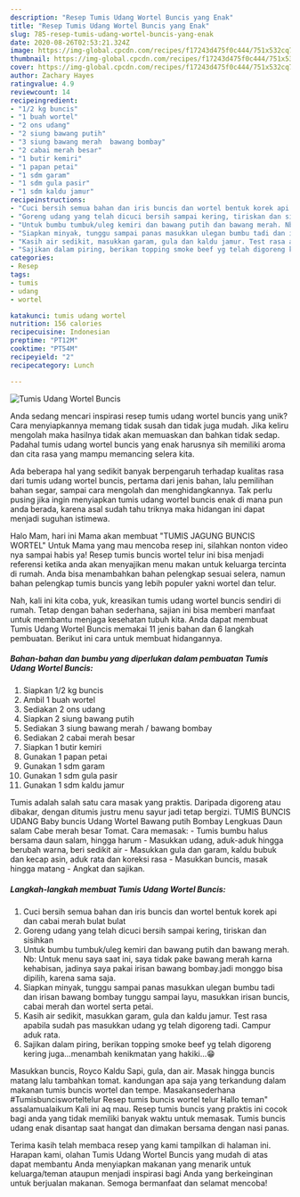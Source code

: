 ```yaml
---
description: "Resep Tumis Udang Wortel Buncis yang Enak"
title: "Resep Tumis Udang Wortel Buncis yang Enak"
slug: 785-resep-tumis-udang-wortel-buncis-yang-enak
date: 2020-08-26T02:53:21.324Z
image: https://img-global.cpcdn.com/recipes/f17243d475f0c444/751x532cq70/tumis-udang-wortel-buncis-foto-resep-utama.jpg
thumbnail: https://img-global.cpcdn.com/recipes/f17243d475f0c444/751x532cq70/tumis-udang-wortel-buncis-foto-resep-utama.jpg
cover: https://img-global.cpcdn.com/recipes/f17243d475f0c444/751x532cq70/tumis-udang-wortel-buncis-foto-resep-utama.jpg
author: Zachary Hayes
ratingvalue: 4.9
reviewcount: 14
recipeingredient:
- "1/2 kg buncis"
- "1 buah wortel"
- "2 ons udang"
- "2 siung bawang putih"
- "3 siung bawang merah  bawang bombay"
- "2 cabai merah besar"
- "1 butir kemiri"
- "1 papan petai"
- "1 sdm garam"
- "1 sdm gula pasir"
- "1 sdm kaldu jamur"
recipeinstructions:
- "Cuci bersih semua bahan dan iris buncis dan wortel bentuk korek api dan cabai merah bulat bulat"
- "Goreng udang yang telah dicuci bersih sampai kering, tiriskan dan sisihkan"
- "Untuk bumbu tumbuk/uleg kemiri dan bawang putih dan bawang merah. Nb: Untuk menu saya saat ini, saya tidak pake bawang merah karna kehabisan, jadinya saya pakai irisan bawang bombay.jadi monggo bisa dipilih, karena sama saja."
- "Siapkan minyak, tunggu sampai panas masukkan ulegan bumbu tadi dan irisan bawang bombay tunggu sampai layu, masukkan irisan buncis, cabai merah dan wortel serta petai."
- "Kasih air sedikit, masukkan garam, gula dan kaldu jamur. Test rasa apabila sudah pas masukkan udang yg telah digoreng tadi. Campur aduk rata."
- "Sajikan dalam piring, berikan topping smoke beef yg telah digoreng kering juga...menambah kenikmatan yang hakiki...😁"
categories:
- Resep
tags:
- tumis
- udang
- wortel

katakunci: tumis udang wortel 
nutrition: 156 calories
recipecuisine: Indonesian
preptime: "PT12M"
cooktime: "PT54M"
recipeyield: "2"
recipecategory: Lunch

---
```



![Tumis Udang Wortel Buncis](https://img-global.cpcdn.com/recipes/f17243d475f0c444/751x532cq70/tumis-udang-wortel-buncis-foto-resep-utama.jpg)

Anda sedang mencari inspirasi resep tumis udang wortel buncis yang unik? Cara menyiapkannya memang tidak susah dan tidak juga mudah. Jika keliru mengolah maka hasilnya tidak akan memuaskan dan bahkan tidak sedap. Padahal tumis udang wortel buncis yang enak harusnya sih memiliki aroma dan cita rasa yang mampu memancing selera kita.

Ada beberapa hal yang sedikit banyak berpengaruh terhadap kualitas rasa dari tumis udang wortel buncis, pertama dari jenis bahan, lalu pemilihan bahan segar, sampai cara mengolah dan menghidangkannya. Tak perlu pusing jika ingin menyiapkan tumis udang wortel buncis enak di mana pun anda berada, karena asal sudah tahu triknya maka hidangan ini dapat menjadi suguhan istimewa.

Halo Mam, hari ini Mama akan membuat &#34;TUMIS JAGUNG BUNCIS WORTEL&#34; Untuk Mama yang mau mencoba resep ini, silahkan nonton video nya sampai habis ya! Resep tumis buncis wortel telur ini bisa menjadi referensi ketika anda akan menyajikan menu makan untuk keluarga tercinta di rumah. Anda bisa menambahkan bahan pelengkap sesuai selera, namun bahan pelengkap tumis buncis yang lebih populer yakni wortel dan telur.


Nah, kali ini kita coba, yuk, kreasikan tumis udang wortel buncis sendiri di rumah. Tetap dengan bahan sederhana, sajian ini bisa memberi manfaat untuk membantu menjaga kesehatan tubuh kita. Anda dapat membuat Tumis Udang Wortel Buncis memakai 11 jenis bahan dan 6 langkah pembuatan. Berikut ini cara untuk membuat hidangannya.

<!--inarticleads1-->

##### Bahan-bahan dan bumbu yang diperlukan dalam pembuatan Tumis Udang Wortel Buncis:

1. Siapkan 1/2 kg buncis
1. Ambil 1 buah wortel
1. Sediakan 2 ons udang
1. Siapkan 2 siung bawang putih
1. Sediakan 3 siung bawang merah / bawang bombay
1. Sediakan 2 cabai merah besar
1. Siapkan 1 butir kemiri
1. Gunakan 1 papan petai
1. Gunakan 1 sdm garam
1. Gunakan 1 sdm gula pasir
1. Gunakan 1 sdm kaldu jamur


Tumis adalah salah satu cara masak yang praktis. Daripada digoreng atau dibakar, dengan ditumis justru menu sayur jadi tetap bergizi. TUMIS BUNCIS UDANG Baby buncis Udang Wortel Bawang putih Bombay Lengkuas Daun salam Cabe merah besar Tomat. Cara memasak: - Tumis bumbu halus bersama daun salam, hingga harum - Masukkan udang, aduk-aduk hingga berubah warna, beri sedikit air - Masukkan gula dan garam, kaldu bubuk dan kecap asin, aduk rata dan koreksi rasa - Masukkan buncis, masak hingga matang - Angkat dan sajikan. 

<!--inarticleads2-->

##### Langkah-langkah membuat Tumis Udang Wortel Buncis:

1. Cuci bersih semua bahan dan iris buncis dan wortel bentuk korek api dan cabai merah bulat bulat
1. Goreng udang yang telah dicuci bersih sampai kering, tiriskan dan sisihkan
1. Untuk bumbu tumbuk/uleg kemiri dan bawang putih dan bawang merah. Nb: Untuk menu saya saat ini, saya tidak pake bawang merah karna kehabisan, jadinya saya pakai irisan bawang bombay.jadi monggo bisa dipilih, karena sama saja.
1. Siapkan minyak, tunggu sampai panas masukkan ulegan bumbu tadi dan irisan bawang bombay tunggu sampai layu, masukkan irisan buncis, cabai merah dan wortel serta petai.
1. Kasih air sedikit, masukkan garam, gula dan kaldu jamur. Test rasa apabila sudah pas masukkan udang yg telah digoreng tadi. Campur aduk rata.
1. Sajikan dalam piring, berikan topping smoke beef yg telah digoreng kering juga...menambah kenikmatan yang hakiki...😁


Masukkan buncis, Royco Kaldu Sapi, gula, dan air. Masak hingga buncis matang lalu tambahkan tomat. kandungan apa saja yang terkandung dalam makanan tumis buncis wortel dan tempe. Masakansederhana #Tumisbuncisworteltelur Resep tumis buncis wortel telur Hallo teman&#34; assalamualaikum Kali ini aq mau. Resep tumis buncis yang praktis ini cocok bagi anda yang tidak memiliki banyak waktu untuk memasak. Tumis buncis udang enak disantap saat hangat dan dimakan bersama dengan nasi panas. 

Terima kasih telah membaca resep yang kami tampilkan di halaman ini. Harapan kami, olahan Tumis Udang Wortel Buncis yang mudah di atas dapat membantu Anda menyiapkan makanan yang menarik untuk keluarga/teman ataupun menjadi inspirasi bagi Anda yang berkeinginan untuk berjualan makanan. Semoga bermanfaat dan selamat mencoba!
